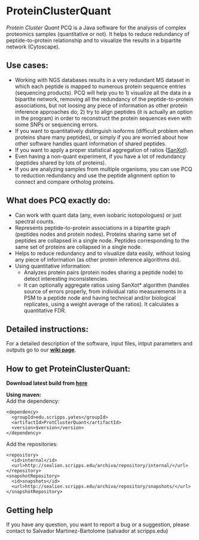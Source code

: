 # ProteinClusterQuant

*Protein Cluster Quant* PCQ is a Java software for the analysis of complex proteomics samples (quantitative or not). It helps to reduce redundancy of peptide-to-protein relationship and to visualize the results in a bipartite network (Cytoscape).  

## Use cases:
 - Working with NGS databases results in a very redundant MS dataset in which each peptide is mapped to numerous protein sequence entries (sequencing products). PCQ will help you to 1) visualize all the data in a bipartite network, removing all the redundancy of the peptide-to-protein associations, but not loosing any piece of information as other protein inference approaches do; 2) try to align peptides (it is actually an option in the program) in order to reconstruct the protein sequences even with some SNPs or sequencing errors.
 - If you want to quantitatively distinguish isoforms (difficult problem when proteins share many peptides), or simply if you are worried about how other software handles quant information of shared peptides.
 - If you want to apply a proper statistical aggregation of ratios ([SanXot](https://www.ncbi.nlm.nih.gov/pubmed/24512137)).
 - Even having a non-quant experiment, if you have a lot of redundancy (peptides shared by lots of proteins).
 - If you are analyzing samples from multiple organisms, you can use PCQ to reduction redundancy and use the peptide alignment option to connect and compare ortholog proteins.

## What does PCQ exactly do:
 - Can work with quant data (any, even isobaric isotopologues) or just spectral counts.
 - Represents peptide-to-protein associations in a bipartite graph (peptides nodes and protein nodes). Proteins sharing same set of peptides are collapsed in a single node. Peptides corresponding to the same set of proteins are collapsed in a single node.
 - Helps to reduce redundancy and to visualize data easily, without losing any piece of information (as other protein inference algorithms do).
 - Using quantitative information:
    - Analyzes protein pairs (protein nodes sharing a peptide node) to detect interesting inconsistencies.
    - It can optionally aggregate ratios using SanXot* algorithm (handles source of errors properly, from individual ratio measurements in a PSM to a peptide node and having technical and/or biological replicates, using a weight average of the ratios). It calculates a quantitative FDR.


## Detailed instructions:  
For a detailed description of the software, input files, intput parameters and outputs go to our **[wiki page](https://github.com/proteomicsyates/ProteinClusterQuant/wiki)**.

## How to get ProteinClusterQuant:

**Download latest build from [here](http://sealion.scripps.edu/PCQ)**  


**Using maven:**   
Add the dependency:  
```
<dependency>  
  <groupId>edu.scripps.yates</groupId>   
  <artifactId>ProtClusterQuant</artifactId>    
  <version>$version</version>  
</dependency>
```  

Add the repositories:  
```
<repository>    
  <id>internal</id>  
  <url>http://sealion.scripps.edu/archiva/repository/internal/</url>  
</repository>  
<snapshotRepository>  
  <id>snapshots</id>  
  <url>http://sealion.scripps.edu/archiva/repository/snapshots/</url>  
</snapshotRepository>
``` 

## Getting help
If you have any question, you want to report a bug or a suggestion, please contact to Salvador Martinez-Bartolome (salvador at scripps.edu)

